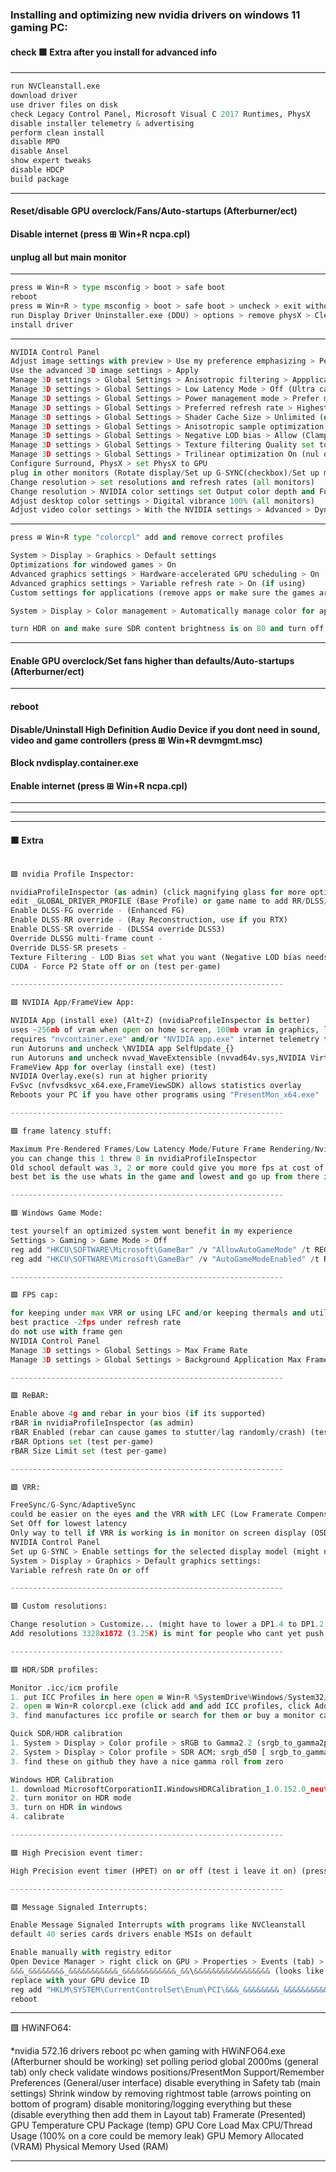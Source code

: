 ### Installing and optimizing new nvidia drivers on windows 11 gaming PC:
#### check 🟩 Extra after you install for advanced info

---

```python
run NVCleanstall.exe
download driver
use driver files on disk
check Legacy Control Panel, Microsoft Visual C 2017 Runtimes, PhysX
disable installer telemetry & advertising
perform clean install
disable MPO
disable Ansel
show expert tweaks
disable HDCP
build package
```

---

#### Reset/disable GPU overclock/Fans/Auto-startups (Afterburner/ect)
#### Disable internet (press ⊞ Win+R ncpa.cpl)
#### unplug all but main monitor

---

```python
press ⊞ Win+R > type msconfig > boot > safe boot
reboot
press ⊞ Win+R > type msconfig > boot > safe boot > uncheck > exit without restarting*
run Display Driver Uninstaller.exe (DDU) > options > remove physX > Clean and restart (reboot*)
install driver
```

---

```python
NVIDIA Control Panel
Adjust image settings with preview > Use my preference emphasizing > Performance > Apply
Use the advanced 3D image settings > Apply
Manage 3D settings > Global Settings > Anisotropic filtering > Appplication-controlled or off/4x/8x/16x
Manage 3D settings > Global Settings > Low Latency Mode > Off (Ultra can cause lag/stutter on certain API, new API decide this for you usually)
Manage 3D settings > Global Settings > Power management mode > Prefer maximum performance
Manage 3D settings > Global Settings > Preferred refresh rate > Highest available
Manage 3D settings > Global Settings > Shader Cache Size > Unlimited (def is too low for lots of games will cause compile shader lag, stutters and slow compiling)
Manage 3D settings > Global Settings > Anisotropic sample optimization > On (nul on High quality)
Manage 3D settings > Global Settings > Negative LOD bias > Allow (Clamp if not scaling)
Manage 3D settings > Global Settings > Texture filtering Quality set to High performance (or High quality)
Manage 3D settings > Global Settings > Trilinear optimization On (nul on High quality)
Configure Surround, PhysX > set PhysX to GPU
plug in other monitors (Rotate display/Set up G-SYNC(checkbox)/Set up multiple displays if needed)
Change resolution > set resolutions and refresh rates (all monitors)
Change resolution > NVIDIA color settings set Output color depth and Full dynamic range (all monitors)
Adjust desktop color settings > Digital vibrance 100% (all monitors)
Adjust video color settings > With the NVIDIA settings > Advanced > Dynamic range Full 0-255 (all monitors)
```

---

```python
press ⊞ Win+R type "colorcpl" add and remove correct profiles

System > Display > Graphics > Default settings
Optimizations for windowed games > On
Advanced graphics settings > Hardware-accelerated GPU scheduling > On
Advanced graphics settings > Variable refresh rate > On (if using)
Custom settings for applications (remove apps or make sure the games are set to high performance)

System > Display > Color management > Automatically manage color for apps > off (24h2 broke color fix)

turn HDR on and make sure SDR content brightness is on 80 and turn off if not using
```

---

#### Enable GPU overclock/Set fans higher than defaults/Auto-startups (Afterburner/ect)

---

#### reboot
#### Disable/Uninstall High Definition Audio Device if you dont need in sound, video and game controllers (press ⊞ Win+R devmgmt.msc)
#### Block nvdisplay.container.exe
#### Enable internet (press ⊞ Win+R ncpa.cpl)

---
---
---

#### 🟩 Extra

```python

🟩 nvidia Profile Inspector:

nvidiaProfileInspector (as admin) (click magnifying glass for more options)
edit _GLOBAL_DRIVER_PROFILE (Base Profile) or game name to add RR/DLSS/ect
Enable DLSS-FG override - (Enhanced FG)
Enable DLSS-RR override - (Ray Reconstruction, use if you RTX)
Enable DLSS-SR override - (DLSS4 override DLSS3)
Override DLSSG multi-frame count -
Override DLSS-SR presets - 
Texture Filtering - LOD Bias set what you want (Negative LOD bias needs to be set to Allow) (for testing)
CUDA - Force P2 State off or on (test per-game)

-------------------------------------------------------------

🟩 NVIDIA App/FrameView App:

NVIDIA App (install exe) (Alt+Z) (nvidiaProfileInspector is better)
uses ~256mb of vram when open on home screen, 100mb vram in graphics, little more ram few more exes
requires "nvcontainer.exe" and/or "NVIDIA app.exe" internet telemetry to work, then you can block it (restart app for it to work)
run Autoruns and uncheck \NVIDIA app SelfUpdate_{}
run Autoruns and uncheck nvvad_WaveExtensible (nvvad64v.sys,NVIDIA Virtual Audio Device)
FrameView App for overlay (install exe) (test)
NVIDIA Overlay.exe(s) run at higher priority
FvSvc (nvfvsdksvc_x64.exe,FrameViewSDK) allows statistics overlay
Reboots your PC if you have other programs using "PresentMon_x64.exe"

-------------------------------------------------------------

🟩 frame latency stuff:

Maximum Pre-Rendered Frames/Low Latency Mode/Future Frame Rendering/Nvidia Reflex On+Boost(Prefer maximum performance)/AMD Anti-Lag/ULLM
you can change this 1 threw 8 in nvidiaProfileInspector
Old school default was 3, 2 or more could give you more fps at cost of latency
best bet is the use whats in the game and lowest and go up from there if its stuttering/laggy because some settings/modes conflict

-------------------------------------------------------------

🟩 Windows Game Mode:

test yourself an optimized system wont benefit in my experience
Settings > Gaming > Game Mode > Off
reg add "HKCU\SOFTWARE\Microsoft\GameBar" /v "AllowAutoGameMode" /t REG_DWORD /d 0 /f
reg add "HKCU\SOFTWARE\Microsoft\GameBar" /v "AutoGameModeEnabled" /t REG_DWORD /d 0 /f

-------------------------------------------------------------

🟩 FPS cap:

for keeping under max VRR or using LFC and/or keeping thermals and utilization down
best practice -2fps under refresh rate
do not use with frame gen
NVIDIA Control Panel
Manage 3D settings > Global Settings > Max Frame Rate
Manage 3D settings > Global Settings > Background Application Max Frame Rate

-------------------------------------------------------------

🟩 ReBAR:

Enable above 4g and rebar in your bios (if its supported)
rBAR in nvidiaProfileInspector (as admin)
rBAR Enabled (rebar can cause games to stutter/lag randomly/crash) (test per-game)
rBAR Options set (test per-game)
rBAR Size Limit set (test per-game)

-------------------------------------------------------------

🟩 VRR:

FreeSync/G-Sync/AdaptiveSync
could be easier on the eyes and the VRR with LFC (Low Framerate Compensation) could make games feel smoother
Set Off for lowest latency
Only way to tell if VRR is working is in monitor on screen display (OSD) some games might need to be changed to fullscreen and/or boarderless back and forth for VRR to actually work
NVIDIA Control Panel
Set up G-SYNC > Enable settings for the selected display model (might need turn monitor on/off) (or turn off and disable in monitor OSD)
System > Display > Graphics > Default graphics settings:
Variable refresh rate On or off

-------------------------------------------------------------

🟩 Custom resolutions:

Change resolution > Customize... (might have to lower a DP1.4 to DP1.2 and/or turn off DSC(Display Stream Compression) to get the button to work)
Add resolutions 3328x1872 (3.25K) is mint for people who cant yet push 4k

-------------------------------------------------------------

🟩 HDR/SDR profiles:

Monitor .icc/icm profile
1. put ICC Profiles in here open ⊞ Win+R %SystemDrive%Windows/System32/spool/drivers/color
2. open ⊞ Win+R colorcpl.exe (click add and add ICC profiles, click Add as HDR Profile for hdr icc profiles)
3. find manufactures icc profile or search for them or buy a monitor calibration tool (or use phone) (remember calibration is subjective)

Quick SDR/HDR calibration
1. System > Display > Color profile > sRGB to Gamma2.2 (srgb_to_gamma2p2_sdr.icm) (SDR)
2. System > Display > Color profile > SDR ACM: srgb_d50 [ srgb_to_gamma2p2.cal ] (srgb_to_gamma2p2_400_mhc2.icm) (HDR)
3. find these on github they have a nice gamma roll from zero

Windows HDR Calibration
1. download MicrosoftCorporationII.WindowsHDRCalibration_1.0.152.0_neutral_~_8wekyb3d8bbwe.Msixbundle (or newer)
2. turn monitor on HDR mode
3. turn on HDR in windows
4. calibrate

-------------------------------------------------------------

🟩 High Precision event timer:

High Precision event timer (HPET) on or off (test i leave it on) (press ⊞ Win+R devmgmt.msc)

-------------------------------------------------------------

🟩 Message Signaled Interrupts:

Enable Message Signaled Interrupts with programs like NVCleanstall
default 40 series cards drivers enable MSIs on default

Enable manually with registry editor
Open Device Manager > right click on GPU > Properties > Events (tab) > Device id
&&&_&&&&&&&&_&&&&&&&&&&&_&&&&&&&&&&&&_&&\&&&&&&&&&&&&&&&&& (looks like this)
replace with your GPU device ID
reg add "HKLM\SYSTEM\CurrentControlSet\Enum\PCI\&&&_&&&&&&&&_&&&&&&&&&&&_&&&&&&&&&&&&_&&\&&&&&&&&&&&&&&&&&\Device Parameters\Interrupt Management\MessageSignaledInterruptProperties" /v "MSISupported" /t REG_DWORD /d 1 /f
reboot
```

-------------------------------------------------------------

🟩 HWiNFO64:

*nvidia 572.16 drivers reboot pc when gaming with HWiNFO64.exe (Afterburner should be working)
set polling period global 2000ms (general tab)
only check validate windows positions/PresentMon Support/Remember Preferences (General/user interface)
disable everything in Safety tab (main settings)
Shrink window by removing rightmost table (arrows pointing on bottom of program)
disable monitoring/logging everything but these (disable everything then add them in Layout tab)
Framerate (Presented)
GPU Temperature
CPU Package (temp)
GPU Core Load
Max CPU/Thread Usage (100% on a core could be memory leak)
GPU Memory Allocated (VRAM)
Physical Memory Used (RAM)

---

